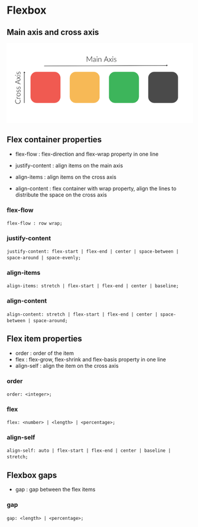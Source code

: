 # Flexbox

## Main axis and cross axis

![Main axis and cross axis](axis.png)

## Flex container properties

- flex-flow : flex-direction and flex-wrap property in one line

- justify-content : align items on the main axis
- align-items : align items on the cross axis
- align-content : flex container with wrap property, align the lines to distribute the space on the cross axis

### flex-flow

`flex-flow : row wrap;`

### justify-content

`justify-content: flex-start | flex-end | center | space-between | space-around | space-evenly;`

### align-items

`align-items: stretch | flex-start | flex-end | center | baseline;`

### align-content

`align-content: stretch | flex-start | flex-end | center | space-between | space-around;`

## Flex item properties

- order : order of the item
- flex : flex-grow, flex-shrink and flex-basis property in one line
- align-self : align the item on the cross axis

### order

`order: <integer>;`

### flex

`flex: <number> | <length> | <percentage>;`

### align-self

`align-self: auto | flex-start | flex-end | center | baseline | stretch;`

## Flexbox gaps

- gap : gap between the flex items

### gap

`gap: <length> | <percentage>;`
